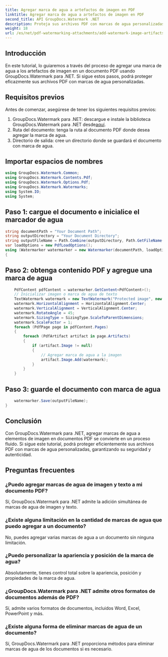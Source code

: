 ```yaml
---
title: Agregar marca de agua a artefactos de imagen en PDF
linktitle: Agregar marca de agua a artefactos de imagen en PDF
second_title: API GroupDocs.Watermark .NET
description: Proteja sus archivos PDF con marcas de agua personalizadas usando GroupDocs.Watermark para .NET. Agregue fácilmente marcas de agua de texto o imágenes a artefactos de imagen en documentos PDF.
weight: 18
url: /es/net/pdf-watermarking-attachments/add-watermark-image-artifacts-pdf/
---
```

## Introducción
En este tutorial, lo guiaremos a través del proceso de agregar una marca de agua a los artefactos de imagen en un documento PDF usando GroupDocs.Watermark para .NET. Si sigue estos pasos, podrá proteger eficazmente sus archivos PDF con marcas de agua personalizadas.
## Requisitos previos
Antes de comenzar, asegúrese de tener los siguientes requisitos previos:
1.  GroupDocs.Watermark para .NET: descargue e instale la biblioteca GroupDocs.Watermark para .NET desde[aquí](https://releases.groupdocs.com/Watermark/net/).
2. Ruta del documento: tenga la ruta al documento PDF donde desea agregar la marca de agua.
3. Directorio de salida: cree un directorio donde se guardará el documento con marca de agua.

## Importar espacios de nombres
```csharp
using GroupDocs.Watermark.Common;
using GroupDocs.Watermark.Contents.Pdf;
using GroupDocs.Watermark.Options.Pdf;
using GroupDocs.Watermark.Watermarks;
using System.IO;
using System;
```
## Paso 1: cargue el documento e inicialice el marcador de agua
```csharp
string documentPath = "Your Document Path";
string outputDirectory = "Your Document Directory";
string outputFileName = Path.Combine(outputDirectory, Path.GetFileName(documentPath));
var loadOptions = new PdfLoadOptions();
using (Watermarker watermarker = new Watermarker(documentPath, loadOptions))
{
```
## Paso 2: obtenga contenido PDF y agregue una marca de agua
```csharp
	PdfContent pdfContent = watermarker.GetContent<PdfContent>();
	// Inicializar imagen o marca de agua de texto
	TextWatermark watermark = new TextWatermark("Protected image", new Font("Arial", 8));
	watermark.HorizontalAlignment = HorizontalAlignment.Center;
	watermark.VerticalAlignment = VerticalAlignment.Center;
	watermark.RotateAngle = 45;
	watermark.SizingType = SizingType.ScaleToParentDimensions;
	watermark.ScaleFactor = 1;
	foreach (PdfPage page in pdfContent.Pages)
	{
		foreach (PdfArtifact artifact in page.Artifacts)
		{
			if (artifact.Image != null)
			{
				// Agregar marca de agua a la imagen
				artifact.Image.Add(watermark);
			}
		}
	}
```
## Paso 3: guarde el documento con marca de agua
```csharp
	watermarker.Save(outputFileName);
}
```

## Conclusión
Con GroupDocs.Watermark para .NET, agregar marcas de agua a elementos de imagen en documentos PDF se convierte en un proceso fluido. Si sigue este tutorial, podrá proteger eficientemente sus archivos PDF con marcas de agua personalizadas, garantizando su seguridad y autenticidad.
## Preguntas frecuentes
### ¿Puedo agregar marcas de agua de imagen y texto a mi documento PDF?
Sí, GroupDocs.Watermark para .NET admite la adición simultánea de marcas de agua de imagen y texto.
### ¿Existe alguna limitación en la cantidad de marcas de agua que puedo agregar a un documento?
No, puedes agregar varias marcas de agua a un documento sin ninguna limitación.
### ¿Puedo personalizar la apariencia y posición de la marca de agua?
Absolutamente, tienes control total sobre la apariencia, posición y propiedades de la marca de agua.
### ¿GroupDocs.Watermark para .NET admite otros formatos de documentos además de PDF?
Sí, admite varios formatos de documentos, incluidos Word, Excel, PowerPoint y más.
### ¿Existe alguna forma de eliminar marcas de agua de un documento?
Sí, GroupDocs.Watermark para .NET proporciona métodos para eliminar marcas de agua de los documentos si es necesario.